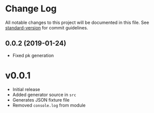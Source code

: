 # Change Log

All notable changes to this project will be documented in this file. See [standard-version](https://github.com/conventional-changelog/standard-version) for commit guidelines.

<a name="0.0.2"></a>
## 0.0.2 (2019-01-24)
+ Fixed pk generation


# v0.0.1

+ Initial release
+ Added generator source in `src`
+ Generates JSON fixture file
+ Removed `console.log` from module
